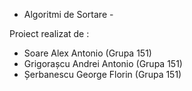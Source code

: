   - Algoritmi de Sortare -  

Proiect realizat de :
 - Soare Alex Antonio (Grupa 151)
 - Grigorașcu Andrei Antonio (Grupa 151)
 - Șerbanescu George Florin (Grupa 151)
